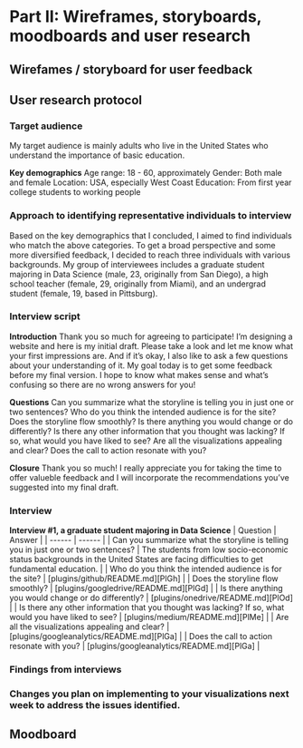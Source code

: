 # Part II: Wireframes, storyboards, moodboards and user research

## Wirefames / storyboard for user feedback

## User research protocol

### Target audience
My target audience is mainly adults who live in the United States who understand the importance of basic education. 

**Key demographics**
Age range: 18 - 60, approximately
Gender: Both male and female
Location: USA, especially West Coast
Education: From first year college students to working people

### Approach to identifying representative individuals to interview
Based on the key demographics that I concluded, I aimed to find individuals who match the above categories. To get a broad perspective and some more diversified feedback, I decided to reach three individuals with various backgrounds. My group of interviewees includes a graduate student majoring in Data Science (male, 23, originally from San Diego), a high school teacher (female, 29, originally from Miami), and an undergrad student (female, 19, based in Pittsburg).

### Interview script
**Introduction**
Thank you so much for agreeing to participate! I’m designing a website and here is my initial draft. Please take a look and let me know what your first impressions are. And if it’s okay, I also like to ask a few questions about your understanding of it. My goal today is to get some feedback before my final version. I hope to know what makes sense and what’s confusing so there are no wrong answers for you!

**Questions**
Can you summarize what the storyline is telling you in just one or two sentences?
Who do you think the intended audience is for the site?
Does the storyline flow smoothly? 
Is there anything you would change or do differently?
Is there any other information that you thought was lacking? If so, what would you have liked to see?
Are all the visualizations appealing and clear? 
Does the call to action resonate with you?

**Closure**
Thank you so much! I really appreciate you for taking the time to offer valueble feedback and I will incorporate the recommendations you’ve suggested into my final draft.

### Interview

**Interview #1, a graduate student majoring in Data Science**
| Question | Answer |
| ------ | ------ |
| Can you summarize what the storyline is telling you in just one or two sentences? | The students from low socio-economic status backgrounds in the United States are facing difficulties to get fundamental education. |
| Who do you think the intended audience is for the site? | [plugins/github/README.md][PlGh] |
| Does the storyline flow smoothly?  | [plugins/googledrive/README.md][PlGd] |
| Is there anything you would change or do differently? | [plugins/onedrive/README.md][PlOd] |
| Is there any other information that you thought was lacking? If so, what would you have liked to see? | [plugins/medium/README.md][PlMe] |
| Are all the visualizations appealing and clear? | [plugins/googleanalytics/README.md][PlGa] |
| Does the call to action resonate with you? | [plugins/googleanalytics/README.md][PlGa] |

### Findings from interviews

### Changes you plan on implementing to your visualizations next week to address the issues identified. 


## Moodboard
